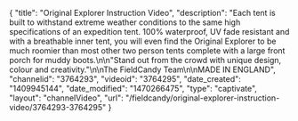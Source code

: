{
    "title": "Original Explorer Instruction Video",
    "description": "Each tent is built to withstand extreme weather conditions to the same high specifications of an expedition tent. 100% waterproof, UV fade resistant and with a breathable inner tent, you will even find the Original Explorer to be much roomier than most other two person tents complete with a large front porch for muddy boots.\n\n\"Stand out from the crowd with unique design, colour and creativity.\"\n\nThe FieldCandy Team\n\nMADE IN ENGLAND",
    "channelid": "3764293",
    "videoid": "3764295",
    "date_created": "1409945144",
    "date_modified": "1470266475",
    "type": "captivate",
    "layout": "channelVideo",
    "url": "\/fieldcandy\/original-explorer-instruction-video\/3764293-3764295"
}